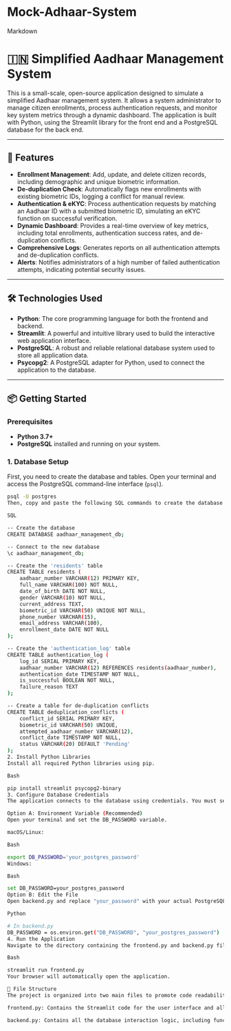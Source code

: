 # Mock-Adhaar-System
Markdown

# 🇮🇳 Simplified Aadhaar Management System

This is a small-scale, open-source application designed to simulate a simplified Aadhaar management system. It allows a system administrator to manage citizen enrollments, process authentication requests, and monitor key system metrics through a dynamic dashboard. The application is built with Python, using the Streamlit library for the front end and a PostgreSQL database for the back end.

---

## 🚀 Features

* **Enrollment Management**: Add, update, and delete citizen records, including demographic and unique biometric information.
* **De-duplication Check**: Automatically flags new enrollments with existing biometric IDs, logging a conflict for manual review.
* **Authentication & eKYC**: Process authentication requests by matching an Aadhaar ID with a submitted biometric ID, simulating an eKYC function on successful verification.
* **Dynamic Dashboard**: Provides a real-time overview of key metrics, including total enrollments, authentication success rates, and de-duplication conflicts.
* **Comprehensive Logs**: Generates reports on all authentication attempts and de-duplication conflicts.
* **Alerts**: Notifies administrators of a high number of failed authentication attempts, indicating potential security issues.

---

## 🛠️ Technologies Used

* **Python**: The core programming language for both the frontend and backend.
* **Streamlit**: A powerful and intuitive library used to build the interactive web application interface.
* **PostgreSQL**: A robust and reliable relational database system used to store all application data.
* **Psycopg2**: A PostgreSQL adapter for Python, used to connect the application to the database.

---

## 📦 Getting Started

### Prerequisites

* **Python 3.7+**
* **PostgreSQL** installed and running on your system.

### 1. Database Setup

First, you need to create the database and tables. Open your terminal and access the PostgreSQL command-line interface (`psql`).

```bash
psql -U postgres
Then, copy and paste the following SQL commands to create the database and all necessary tables.

SQL

-- Create the database
CREATE DATABASE aadhaar_management_db;

-- Connect to the new database
\c aadhaar_management_db;

-- Create the 'residents' table
CREATE TABLE residents (
    aadhaar_number VARCHAR(12) PRIMARY KEY,
    full_name VARCHAR(100) NOT NULL,
    date_of_birth DATE NOT NULL,
    gender VARCHAR(10) NOT NULL,
    current_address TEXT,
    biometric_id VARCHAR(50) UNIQUE NOT NULL,
    phone_number VARCHAR(15),
    email_address VARCHAR(100),
    enrollment_date DATE NOT NULL
);

-- Create the 'authentication_log' table
CREATE TABLE authentication_log (
    log_id SERIAL PRIMARY KEY,
    aadhaar_number VARCHAR(12) REFERENCES residents(aadhaar_number),
    authentication_date TIMESTAMP NOT NULL,
    is_successful BOOLEAN NOT NULL,
    failure_reason TEXT
);

-- Create a table for de-duplication conflicts
CREATE TABLE deduplication_conflicts (
    conflict_id SERIAL PRIMARY KEY,
    biometric_id VARCHAR(50) UNIQUE,
    attempted_aadhaar_number VARCHAR(12),
    conflict_date TIMESTAMP NOT NULL,
    status VARCHAR(20) DEFAULT 'Pending'
);
2. Install Python Libraries
Install all required Python libraries using pip.

Bash

pip install streamlit psycopg2-binary
3. Configure Database Credentials
The application connects to the database using credentials. You must set your PostgreSQL password for the application to work. You can do this by setting an environment variable or by directly editing the backend.py file.

Option A: Environment Variable (Recommended)
Open your terminal and set the DB_PASSWORD variable.

macOS/Linux:

Bash

export DB_PASSWORD='your_postgres_password'
Windows:

Bash

set DB_PASSWORD=your_postgres_password
Option B: Edit the File
Open backend.py and replace "your_password" with your actual PostgreSQL password.

Python

# In backend.py
DB_PASSWORD = os.environ.get("DB_PASSWORD", "your_postgres_password")
4. Run the Application
Navigate to the directory containing the frontend.py and backend.py files in your terminal and run the Streamlit application.

Bash

streamlit run frontend.py
Your browser will automatically open the application.

📂 File Structure
The project is organized into two main files to promote code readability and maintainability based on CRUD principles.

frontend.py: Contains the Streamlit code for the user interface and all forms. It calls functions from backend.py.

backend.py: Contains all the database interaction logic, including functions for CRUD operations and business insights.
